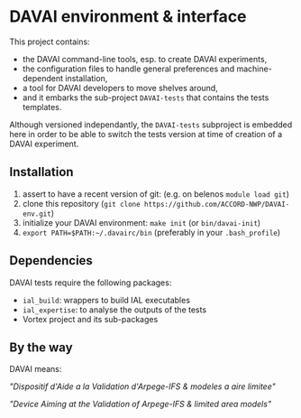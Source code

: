 DAVAI environment & interface
=============================

This project contains:
* the DAVAI command-line tools, esp. to create DAVAI experiments,
* the configuration files to handle general preferences and machine-dependent installation,
* a tool for DAVAI developers to move shelves around,
* and it embarks the sub-project `DAVAI-tests` that contains the tests templates.

Although versioned independantly, the `DAVAI-tests` subproject is embedded here in order
to be able to switch the tests version at time of creation of a DAVAI experiment.

Installation
------------

1. assert to have a recent version of git:
   (e.g. on belenos `module load git`)
2. clone this repository (`git clone https://github.com/ACCORD-NWP/DAVAI-env.git`)
3. initialize your DAVAI environment: `make init` (or `bin/davai-init`)
4. `export PATH=$PATH:~/.davairc/bin`
   (preferably in your `.bash_profile`)

Dependencies
------------

DAVAI tests require the following packages:
* `ial_build`: wrappers to build IAL executables
* `ial_expertise`: to analyse the outputs of the tests
* Vortex project and its sub-packages

By the way
----------

DAVAI means:

*"Dispositif d'Aide a la Validation d'Arpege-IFS & modeles a aire limitee"*

*"Device Aiming at the Validation of Arpege-IFS & limited area models"*

